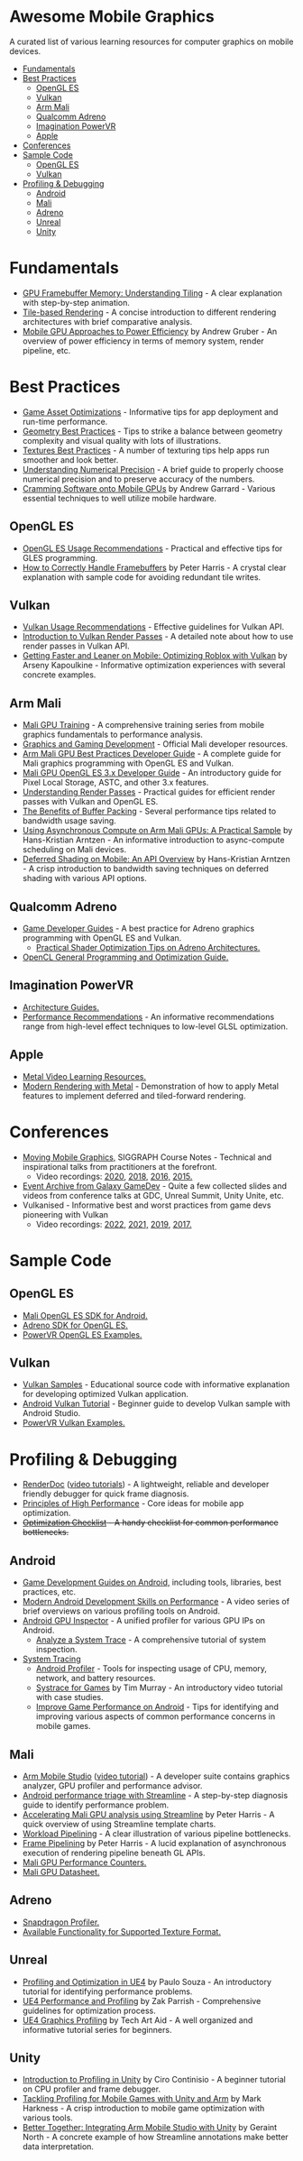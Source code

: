 # Awesome Mobile Graphics

A curated list of various learning resources for computer graphics on mobile devices.

- [Fundamentals](#fundamentals)
- [Best Practices](#best-practices)
  - [OpenGL ES](#opengl-es)
  - [Vulkan](#vulkan)
  - [Arm Mali](#arm-mali)
  - [Qualcomm Adreno](#qualcomm-adreno)
  - [Imagination PowerVR](#imagination-powervr)
  - [Apple](#apple)
- [Conferences](#conferences)
- [Sample Code](#sample-code)
  - [OpenGL ES](#opengl-es-1)
  - [Vulkan](#vulkan-1)
- [Profiling & Debugging](#profiling--debugging)
  - [Android](#android)
  - [Mali](#mali)
  - [Adreno](#adreno)
  - [Unreal](#unreal)
  - [Unity](#unity)

# Fundamentals

* [GPU Framebuffer Memory: Understanding Tiling](https://developer.samsung.com/game/gpu-framebuffer) - A clear explanation with step-by-step animation.
* [Tile-based Rendering](https://developer.arm.com/solutions/graphics-and-gaming/developer-guides/learn-the-basics/tile-based-rendering/single-page) - A concise introduction to different rendering architectures with brief comparative analysis.
* [Mobile GPU Approaches to Power Efficiency](https://www.highperformancegraphics.org/wp-content/uploads/2019/hot3d/mobile_gpu_power_and_performance.pdf) by Andrew Gruber - An overview of power efficiency in terms of memory system, render pipeline, etc.

# Best Practices

* [Game Asset Optimizations](https://developer.samsung.com/game/asset) - Informative tips for app deployment and run-time performance.
* [Geometry Best Practices](https://developer.arm.com/solutions/graphics-and-gaming/developer-guides/game-artist-guides/geometry-best-practices/single-page) - Tips to strike a balance between geometry complexity and visual quality with lots of illustrations.
* [Textures Best Practices](https://developer.arm.com/solutions/graphics-and-gaming/developer-guides/game-artist-guides/texture-best-practices/single-page) - A number of texturing tips help apps run smoother and look better.
* [Understanding Numerical Precision](https://developer.arm.com/solutions/graphics-and-gaming/developer-guides/learn-the-basics/understanding-numerical-precision/single-page) - A brief guide to properly choose numerical precision and to preserve accuracy of the numbers.
* [Cramming Software onto Mobile GPUs](https://community.arm.com/cfs-file/__key/communityserver-blogs-components-weblogfiles/00-00-00-20-66/siggraph2015_2D00_mmg_2D00_andrew_2D00_slides.ppt) by Andrew Garrard - Various essential techniques to well utilize mobile hardware.

## OpenGL ES

* [OpenGL ES Usage Recommendations](https://developer.samsung.com/game/opengl) - Practical and effective tips for GLES programming.
* [How to Correctly Handle Framebuffers](https://community.arm.com/developer/tools-software/graphics/b/blog/posts/mali-performance-2-how-to-correctly-handle-framebuffers) by Peter Harris - A crystal clear explanation with sample code for avoiding redundant tile writes.

## Vulkan

* [Vulkan Usage Recommendations](https://developer.samsung.com/game/usage) - Effective guidelines for Vulkan API.
* [Introduction to Vulkan Render Passes](https://developer.samsung.com/game/renderpasses) - A detailed note about how to use render passes in Vulkan API.
* [Getting Faster and Leaner on Mobile: Optimizing Roblox with Vulkan](https://medium.com/@zeuxcg/getting-faster-and-leaner-on-mobile-optimizing-roblox-with-vulkan-7c79950fef69) by Arseny Kapoulkine - Informative optimization experiences with several concrete examples.

## Arm Mali

* [Mali GPU Training](https://youtube.com/playlist?list=PLKjl7IFAwc4QUTejaX2vpIwXstbgf8Ik7) - A comprehensive training series from mobile graphics fundamentals to performance analysis.
* [Graphics and Gaming Development](https://developer.arm.com/solutions/graphics-and-gaming) - Official Mali developer resources.
* [Arm Mali GPU Best Practices Developer Guide](https://developer.arm.com/documentation/101897/latest) - A complete guide for Mali graphics programming with OpenGL ES and Vulkan.
* [Mali GPU OpenGL ES 3.x Developer Guide](https://developer.arm.com/documentation/100587/0100/introduction) - An introductory guide for Pixel Local Storage, ASTC, and other 3.x features.
* [Understanding Render Passes](https://developer.arm.com/documentation/102479/0100) - Practical guides for efficient render passes with Vulkan and OpenGL ES.
* [The Benefits of Buffer Packing](https://developer.arm.com/solutions/graphics-and-gaming/developer-guides/learn-the-basics/the-benefits-of-buffer-packing/single-page) - Several performance tips related to bandwidth usage saving.
* [Using Asynchronous Compute on Arm Mali GPUs: A Practical Sample](https://community.arm.com/developer/tools-software/graphics/b/blog/posts/using-asynchronous-compute-on-arm-mali-gpus) by Hans-Kristian Arntzen - An informative introduction to async-compute scheduling on Mali devices.
* [Deferred Shading on Mobile: An API Overview](https://community.arm.com/developer/tools-software/graphics/b/blog/posts/deferred-shading-on-mobile) by Hans-Kristian Arntzen - A crisp introduction to bandwidth saving techniques on deferred shading with various API options.

## Qualcomm Adreno

* [Game Developer Guides](https://developer.qualcomm.com/sites/default/files/docs/adreno-gpu/snapdragon-game-toolkit/learn_guides.html) - A best practice for Adreno graphics programming with OpenGL ES and Vulkan.
  * [Practical Shader Optimization Tips on Adreno Architectures.](https://developer.qualcomm.com/sites/default/files/docs/adreno-gpu/snapdragon-game-toolkit/gdg/gpu/best_practices_shaders.html)
* [OpenCL General Programming and Optimization Guide.](https://developer.qualcomm.com/qfile/33472/80-nb295-11_a.pdf)

## Imagination PowerVR

* [Architecture Guides.](https://github.com/powervr-graphics/Native_SDK/tree/R21.1-v5.7/docs/Architecture%20Guides)
* [Performance Recommendations](https://docs.imgtec.com/performance-guides/performance-recommendations/topics/introduction.html) - An informative recommendations range from high-level effect techniques to low-level GLSL optimization.


## Apple

* [Metal Video Learning Resources.](https://developer.apple.com/videos/graphics-and-games/metal)
* [Modern Rendering with Metal](https://developer.apple.com/videos/play/wwdc2019/601/) - Demonstration of how to apply Metal features to implement deferred and tiled-forward rendering.
<!-- * [Ray Tracing with Metal](https://developer.apple.com/videos/play/wwdc2019/613/) -->

# Conferences

* [Moving Mobile Graphics,](https://community.arm.com/arm-community-blogs/b/graphics-gaming-and-vr-blog/posts/moving-mobile-graphics) SIGGRAPH Course Notes - Technical and inspirational talks from practitioners at the forefront.
  * Video recordings: [2020,](https://www.youtube.com/watch?v=wOBCWZJq6zs) [2018,](https://dl.acm.org/doi/10.1145/3214834.3214857) [2016,](https://dl.acm.org/doi/10.1145/2897826.2927312) [2015.](https://dl.acm.org/doi/10.1145/2776880.2787664)
* [Event Archive from Galaxy GameDev](https://developer.samsung.com/galaxy-gamedev/event-archive.html) - Quite a few collected slides and videos from conference talks at GDC, Unreal Summit, Unity Unite, etc.
* Vulkanised - Informative best and worst practices from game devs pioneering with Vulkan
  * Video recordings: [2022,](https://www.khronos.org/events/vulkanised-webinar-february-2022) [2021,](https://www.khronos.org/events/vulkanised-2021) [2019,](https://www.khronos.org/developers/library/2019-vulkanised-is-back) [2017.](https://www.khronos.org/events/vulkanised-experience-from-game-devs-pioneering-with-vulkan1)

# Sample Code

## OpenGL ES

* [Mali OpenGL ES SDK for Android.](https://github.com/ARM-software/opengl-es-sdk-for-android)
* [Adreno SDK for OpenGL ES.](https://developer.qualcomm.com/software/adreno-gpu-sdk)
* [PowerVR OpenGL ES Examples.](https://github.com/powervr-graphics/Native_SDK/tree/master/examples/OpenGLES)

## Vulkan

* [Vulkan Samples](https://github.com/KhronosGroup/Vulkan-Samples) - Educational source code with informative explanation for developing optimized Vulkan application.
* [Android Vulkan Tutorial](https://github.com/googlesamples/android-vulkan-tutorials) - Beginner guide to develop Vulkan sample with Android Studio.
* [PowerVR Vulkan Examples.](https://github.com/powervr-graphics/Native_SDK/tree/master/examples/Vulkan)

# Profiling & Debugging

* [RenderDoc](https://renderdoc.org/) ([video tutorials](https://youtube.com/playlist?list=PLWziqE5d25dXo1IE150YJiPT9EIW8ymta)) - A lightweight, reliable and developer friendly debugger for quick frame diagnosis.
* [Principles of High Performance](https://developer.arm.com/solutions/graphics-and-gaming/developer-guides/learn-the-basics/principles-of-high-performance/single-page) - Core ideas for mobile app optimization.
* ~~[Optimization Checklist](https://developer.arm.com/documentation/dui0555/b/optimization-checklist/the-checklist?lang=en) - A handy checklist for common performance bottlenecks.~~

## Android

* [Game Development Guides on Android,](https://developer.android.com/games/guides) including tools, libraries, best practices, etc.
* [Modern Android Development Skills on Performance](https://www.youtube.com/playlist?list=PLWz5rJ2EKKc-xjSI-rWn9SViXivBhQUnp) - A video series of brief overviews on various profiling tools on Android.
* [Android GPU Inspector](https://developer.android.com/agi) - A unified profiler for various GPU IPs on Android.
  * [Analyze a System Trace](https://developer.android.com/agi/sys-trace/long) - A comprehensive tutorial of system inspection.
* [System Tracing](https://developer.android.com/topic/performance/tracing)
  * [Android Profiler](https://developer.android.google.cn/studio/profile/android-profiler) - Tools for inspecting usage of CPU, memory, network, and battery resources.
  * [Systrace for Games](https://www.youtube.com/watch?v=4oAlB-3tkqc) by Tim Murray - An introductory video tutorial with case studies.
  * [Improve Game Performance on Android](https://developer.android.com/games/optimize#improve-performance-areas) - Tips for identifying and improving various aspects of common performance concerns in mobile games.
<!-- * [Perfetto](https://perfetto.dev/docs/) - An open-source stack for system profiling, app tracing and trace analysis. -->
<!-- * [Android Game Development Extension for Visual Studio](https://developer.android.com/games/agde/quickstart?hl=en) -->

## Mali
* [Arm Mobile Studio](https://developer.arm.com/tools-and-software/graphics-and-gaming/arm-mobile-studio) ([video tutorial](https://www.youtube.com/watch?v=gcxIuwBZyic)) - A developer suite contains graphics analyzer, GPU profiler and performance advisor.
* [Android performance triage with Streamline](https://developer.arm.com/documentation/102540/latest) - A step-by-step diagnosis guide to identify performance problem.
* [Accelerating Mali GPU analysis using Streamline](https://community.arm.com/developer/tools-software/graphics/b/blog/posts/accelerating-mali-gpu-analysis-using-arm-mobile-studio) by Peter Harris - A quick overview of using Streamline template charts.
* [Workload Pipelining](https://developer.arm.com/solutions/graphics-and-gaming/developer-guides/learn-the-basics/workload-pipelining/single-page) - A clear illustration of various pipeline bottlenecks.
* [Frame Pipelining](https://community.arm.com/developer/tools-software/graphics/b/blog/posts/the-mali-gpu-an-abstract-machine-part-1---frame-pipelining) by Peter Harris - A lucid explanation of   asynchronous execution of rendering pipeline beneath GL APIs.
* [Mali GPU Performance Counters.](https://developer.arm.com/ip-products/graphics-and-multimedia/mali-gpus/mali-performance-counters)
* [Mali GPU Datasheet.](https://developer.arm.com/documentation/102849/0100/?lang=en)

## Adreno

* [Snapdragon Profiler.](https://developer.qualcomm.com/software/snapdragon-profiler)
* [Available Functionality for Supported Texture Format.](https://developer.qualcomm.com/sites/default/files/docs/adreno-gpu/snapdragon-game-toolkit/gdg/gpu/spec_sheets.html#texture-formats)
<!-- * [Identify Application Bottlenecks.](https://developer.qualcomm.com/sites/default/files/docs/adreno-gpu/developer-guide/tutorials/android/identify_application_bottlenecks.html) -->

## Unreal

* [Profiling and Optimization in UE4](https://www.youtube.com/watch?v=EbXakIuZPFo) by Paulo Souza - An introductory tutorial for identifying performance problems.
* [UE4 Performance and Profiling](https://www.youtube.com/watch?v=hcxetY8g_fs) by Zak Parrish - Comprehensive guidelines for optimization process.
* [UE4 Graphics Profiling](https://www.youtube.com/playlist?list=PLF8ktr3i-U4A7vuQ6TXPr3f-bhmy6xM3S) by Tech Art Aid - A well organized and informative tutorial series for beginners.

## Unity

* [Introduction to Profiling in Unity](https://www.youtube.com/watch?v=uXRURWwabF4) by Ciro Continisio - A beginner tutorial on CPU profiler and frame debugger.
* [Tackling Profiling for Mobile Games with Unity and Arm](https://blogs.unity3d.com/2021/03/11/tackling-profiling-for-mobile-games-with-unity-and-arm/) by Mark Harkness - A crisp introduction to mobile game optimization with various tools.
* [Better Together: Integrating Arm Mobile Studio with Unity](https://community.arm.com/developer/tools-software/graphics/b/blog/posts/integrating-arm-mobile-studio-with-unity) by Geraint North - A concrete example of how Streamline annotations make better data interpretation.
